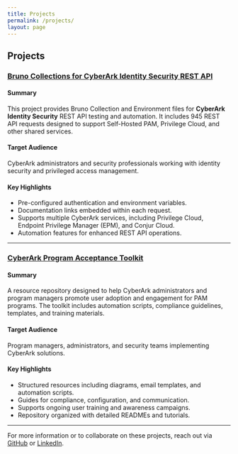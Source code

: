 ```yaml
---
title: Projects
permalink: /projects/
layout: page
---
```


## Projects

### [Bruno Collections for CyberArk Identity Security REST API](https://github.com/IAM-Jah/CyberArk-REST-API-Bruno/tree/main)

#### Summary
This project provides Bruno Collection and Environment files for **CyberArk Identity Security** REST API testing and automation. It includes 945 REST API requests designed to support Self-Hosted PAM, Privilege Cloud, and other shared services.

#### Target Audience
CyberArk administrators and security professionals working with identity security and privileged access management.

#### Key Highlights
- Pre-configured authentication and environment variables.
- Documentation links embedded within each request.
- Supports multiple CyberArk services, including Privilege Cloud, Endpoint Privilege Manager (EPM), and Conjur Cloud.
- Automation features for enhanced REST API operations.

---

### [CyberArk Program Acceptance Toolkit](https://github.com/IAM-Jah/CyberArk-Program-Acceptance-Toolkit)

#### Summary
A resource repository designed to help CyberArk administrators and program managers promote user adoption and engagement for PAM programs. The toolkit includes automation scripts, compliance guidelines, templates, and training materials.

#### Target Audience
Program managers, administrators, and security teams implementing CyberArk solutions.

#### Key Highlights
- Structured resources including diagrams, email templates, and automation scripts.
- Guides for compliance, configuration, and communication.
- Supports ongoing user training and awareness campaigns.
- Repository organized with detailed READMEs and tutorials.

---

For more information or to collaborate on these projects, reach out via [GitHub](https://github.com/IAM-Jah) or [LinkedIn](https://www.linkedin.com/in/ewhopkins/).